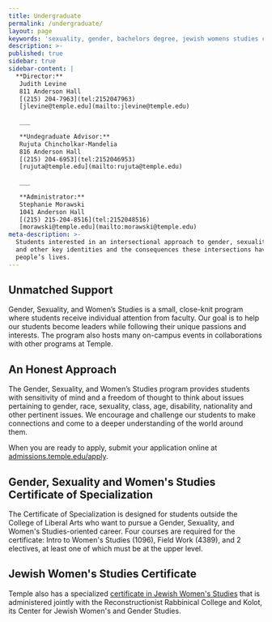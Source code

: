 ```yaml
---
title: Undergraduate
permalink: /undergraduate/
layout: page
keywords: 'sexuality, gender, bachelors degree, jewish womens studies certificate'
description: >-
published: true
sidebar: true
sidebar-content: |
  **Director:**  
   Judith Levine  
   811 Anderson Hall  
   [(215) 204-7963](tel:2152047963)  
   [jlevine@temple.edu](mailto:jlevine@temple.edu)  
   
   ___
   
   **Undegraduate Advisor:**  
   Rujuta Chincholkar-Mandelia  
   816 Anderson Hall  
   [(215) 204-6953](tel:2152046953)  
   [rujuta@temple.edu](mailto:rujuta@temple.edu)  
   
   ___
   
   **Administrator:**  
   Stephanie Morawski  
   1041 Anderson Hall    
   [(215) 215-204-8516](tel:2152048516)  
   [morawski@temple.edu](mailto:morawski@temple.edu)
meta-description: >-
  Students interested in an intersectional approach to gender, sexuality, race
  and other key identities and the consequences these intersections have in
  people’s lives.
---
```

## Unmatched Support
Gender, Sexuality, and Women’s Studies is a small, close-knit program where students receive individual attention from faculty. Our goal is to help our students become leaders while following their unique passions and interests. The program also hosts many on-campus events in collaborations with other programs at Temple.

## An Honest Approach
The Gender, Sexuality, and Women’s Studies program provides students with sensitivity of mind and a freedom of thought to think about issues pertaining to gender, race, sexuality, class, age, disability, nationality and other pertinent issues. We encourage and challenge our students to make connections and come to a deeper understanding of the world around them.

When you are ready to apply, submit your application online at [admissions.temple.edu/apply](http://admissions.temple.edu/apply).

## Gender, Sexuality and Women's Studies Certificate of Specialization
The Certificate of Specialization is designed for students outside the College of Liberal Arts who want to pursue a Gender, Sexuality, and Women's Studies-oriented career. Four courses are required for the certificate: Intro to Women's Studies (1096), Field Work (4389), and 2 electives, at least one of which must be at the upper level.

## Jewish Women's Studies Certificate
Temple also has a specialized [certificate in Jewish Women's Studies](http://www.rrc.edu/kolot/academics/jewish-womens-studies-certificate) that is administered jointly with the Reconstructionist Rabbinical College and Kolot, its Center for Jewish Women's and Gender Studies.
